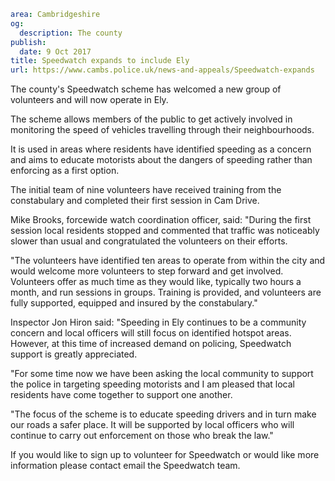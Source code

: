 ```yaml
area: Cambridgeshire
og:
  description: The county
publish:
  date: 9 Oct 2017
title: Speedwatch expands to include Ely
url: https://www.cambs.police.uk/news-and-appeals/Speedwatch-expands
```

The county's Speedwatch scheme has welcomed a new group of volunteers and will now operate in Ely.

The scheme allows members of the public to get actively involved in monitoring the speed of vehicles travelling through their neighbourhoods.

It is used in areas where residents have identified speeding as a concern and aims to educate motorists about the dangers of speeding rather than enforcing as a first option.

The initial team of nine volunteers have received training from the constabulary and completed their first session in Cam Drive.

Mike Brooks, forcewide watch coordination officer, said: "During the first session local residents stopped and commented that traffic was noticeably slower than usual and congratulated the volunteers on their efforts.

"The volunteers have identified ten areas to operate from within the city and would welcome more volunteers to step forward and get involved. Volunteers offer as much time as they would like, typically two hours a month, and run sessions in groups. Training is provided, and volunteers are fully supported, equipped and insured by the constabulary."

Inspector Jon Hiron said: "Speeding in Ely continues to be a community concern and local officers will still focus on identified hotspot areas. However, at this time of increased demand on policing, Speedwatch support is greatly appreciated.

"For some time now we have been asking the local community to support the police in targeting speeding motorists and I am pleased that local residents have come together to support one another.

"The focus of the scheme is to educate speeding drivers and in turn make our roads a safer place. It will be supported by local officers who will continue to carry out enforcement on those who break the law."

If you would like to sign up to volunteer for Speedwatch or would like more information please contact email the Speedwatch team.

